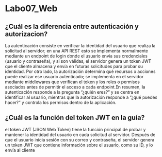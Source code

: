 # Labo07_Web

## ¿Cuál es la diferencia entre autenticación y autorizacion?
La autenticación consiste en verificar la identidad del usuario que realiza la solicitud al servidor;
en una API REST esto se implementa normalmente mediante un endpoint de login donde el usuario envía sus credenciales (usuario y contraseña), y si son válidas, el servidor genera un token JWT 
que el cliente almacena y envía en futuras solicitudes para probar su identidad. Por otro lado, la autorización determina qué recursos o acciones puede realizar ese usuario autenticado; se 
implementa en el servidor mediante middlewares que verifican el token y los roles o permisos asociados antes de permitir el acceso a cada endpoint.En resumen, la autenticación responde a la 
pregunta “¿quién eres?” y se centra en identificar al usuario, mientras que la autorización responde a “¿qué puedes hacer?” y controla los permisos dentro de la aplicación.


## ¿Cuál es la función del token JWT en la guía?
el token JWT (JSON Web Token) tiene la función principal de probar y mantener la identidad del usuario en cada solicitud al servidor. Después de que el usuario inicia sesión con su correo y 
contraseña, el servidor genera un token JWT que contiene información sobre el usuario, como su ID, y lo envía al cliente
